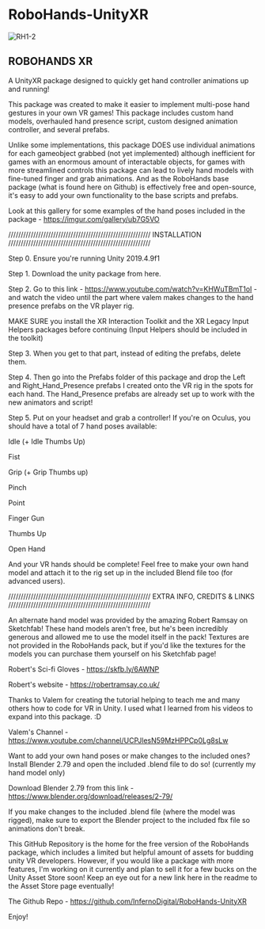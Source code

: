 # RoboHands-UnityXR

![RH1-2](https://user-images.githubusercontent.com/12396056/102137488-e9611600-3e28-11eb-9f3a-149ee6549ff8.png)

ROBOHANDS XR
-----------------------------------------------------------------------------------------------

A UnityXR package designed to quickly get hand controller animations up and running!

This package was created to make it easier to implement multi-pose hand gestures in your own VR games! 
This package includes custom hand models, overhauled hand presence script, custom designed animation controller, and several prefabs.

Unlike some implementations, this package DOES use individual animations for each gameobject grabbed (not yet implemented) 
although inefficient for games with an enormous amount of interactable objects, for games with more streamlined controls this
package can lead to lively hand models with fine-tuned finger and grab animations. 
And as the RoboHands base package (what is found here on Github) is effectively free and open-source, it's easy to add your own functionality to the base scripts and prefabs.

Look at this gallery for some examples of the hand poses included in the package - https://imgur.com/gallery/ub7G5VO

/////////////////////////////////////////////////////////
INSTALLATION
/////////////////////////////////////////////////////////

Step 0. Ensure you're running Unity 2019.4.9f1

Step 1. Download the unity package from here.

Step 2. Go to this link - https://www.youtube.com/watch?v=KHWuTBmT1oI - and watch the video until the part where valem makes changes to the hand presence prefabs on the VR player rig.

MAKE SURE you install the XR Interaction Toolkit and the XR Legacy Input Helpers packages before continuing (Input Helpers should be included in the toolkit)

Step 3. When you get to that part, instead of editing the prefabs, delete them.

Step 4. Then go into the Prefabs folder of this package and drop the Left and Right_Hand_Presence prefabs I created onto the VR rig in the spots for each hand. 
The Hand_Presence prefabs are already set up to work with the new animators and script!

Step 5. Put on your headset and grab a controller! If you're on Oculus, you should have a total of 7 hand poses available:

Idle (+ Idle Thumbs Up)

Fist

Grip (+ Grip Thumbs up)

Pinch

Point

Finger Gun

Thumbs Up

Open Hand


And your VR hands should be complete! Feel free to make your own hand model and attach it to the rig set up in the included Blend file too (for advanced users).

/////////////////////////////////////////////////////////
EXTRA INFO, CREDITS & LINKS
/////////////////////////////////////////////////////////

An alternate hand model was provided by the amazing Robert Ramsay on Sketchfab! These hand models aren't free, 
but he's been incredibly generous and allowed me to use the model itself in the pack! Textures are not provided in the RoboHands pack, 
but if you'd like the textures for the models you can purchase them yourself on his Sketchfab page!

Robert's Sci-fi Gloves - https://skfb.ly/6AWNP

Robert's website - https://robertramsay.co.uk/

Thanks to Valem for creating the tutorial helping to teach me and many others how to code for VR in Unity. 
I used what I learned from his videos to expand into this package. :D 

Valem's Channel - https://www.youtube.com/channel/UCPJlesN59MzHPPCp0Lg8sLw

Want to add your own hand poses or make changes to the included ones? Install Blender 2.79 and open the included .blend file to do so! (currently my hand model only)

Download Blender 2.79 from this link - https://www.blender.org/download/releases/2-79/

If you make changes to the included .blend file (where the model was rigged), make sure to export the Blender project to the included fbx file so animations don't break.

This GitHub Repository is the home for the free version of the RoboHands package, which includes a limited but helpful amount of assets for budding unity VR developers. 
However, if you would like a package with more features, I'm working on it currently and plan to sell it for a few bucks on the Unity Asset Store soon! 
Keep an eye out for a new link here in the readme to the Asset Store page eventually!

The Github Repo - https://github.com/InfernoDigital/RoboHands-UnityXR

Enjoy!

